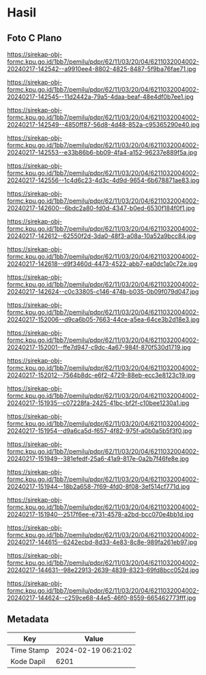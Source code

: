 # Hasil

## Foto C Plano

https://sirekap-obj-formc.kpu.go.id/1bb7/pemilu/pdpr/62/11/03/20/04/6211032004002-20240217-142542--a9910ee4-8802-4825-8487-5f9ba76fae71.jpg

https://sirekap-obj-formc.kpu.go.id/1bb7/pemilu/pdpr/62/11/03/20/04/6211032004002-20240217-142545--11d2442a-79a5-4daa-beaf-48e4df0b7ee1.jpg

https://sirekap-obj-formc.kpu.go.id/1bb7/pemilu/pdpr/62/11/03/20/04/6211032004002-20240217-142549--4850ff87-56d8-4d48-852a-c95365290e40.jpg

https://sirekap-obj-formc.kpu.go.id/1bb7/pemilu/pdpr/62/11/03/20/04/6211032004002-20240217-142553--e33b86b6-bb09-4fa4-a152-96237e889f5a.jpg

https://sirekap-obj-formc.kpu.go.id/1bb7/pemilu/pdpr/62/11/03/20/04/6211032004002-20240217-142556--1c4d6c23-4d3c-4d9d-9654-6b678871ae83.jpg

https://sirekap-obj-formc.kpu.go.id/1bb7/pemilu/pdpr/62/11/03/20/04/6211032004002-20240217-142600--6bdc2a80-fd0d-4347-b0ed-6530f184f0f1.jpg

https://sirekap-obj-formc.kpu.go.id/1bb7/pemilu/pdpr/62/11/03/20/04/6211032004002-20240217-142612--62550f2d-3da0-48f3-a08a-10a52a9bcc84.jpg

https://sirekap-obj-formc.kpu.go.id/1bb7/pemilu/pdpr/62/11/03/20/04/6211032004002-20240217-142618--d9f3460d-4473-4522-abb7-ea0dc1a0c72e.jpg

https://sirekap-obj-formc.kpu.go.id/1bb7/pemilu/pdpr/62/11/03/20/04/6211032004002-20240217-142624--c0c33805-c146-474b-b035-0b09f079d047.jpg

https://sirekap-obj-formc.kpu.go.id/1bb7/pemilu/pdpr/62/11/03/20/04/6211032004002-20240217-152006--d9ca6b05-7663-44ce-a5ea-64ce3b2d18e3.jpg

https://sirekap-obj-formc.kpu.go.id/1bb7/pemilu/pdpr/62/11/03/20/04/6211032004002-20240217-152001--ffe7d947-c9dc-4a67-984f-870f530d1719.jpg

https://sirekap-obj-formc.kpu.go.id/1bb7/pemilu/pdpr/62/11/03/20/04/6211032004002-20240217-152012--7564b8dc-e6f2-4729-88eb-ecc3e8123c19.jpg

https://sirekap-obj-formc.kpu.go.id/1bb7/pemilu/pdpr/62/11/03/20/04/6211032004002-20240217-151935--c07228fa-2425-41bc-bf2f-c10bee1230a1.jpg

https://sirekap-obj-formc.kpu.go.id/1bb7/pemilu/pdpr/62/11/03/20/04/6211032004002-20240217-151954--d9a6ca5d-f657-4f82-975f-a0b0a5b5f3f0.jpg

https://sirekap-obj-formc.kpu.go.id/1bb7/pemilu/pdpr/62/11/03/20/04/6211032004002-20240217-151949--381efedf-25a6-41a9-817e-0a2b7f46fe8e.jpg

https://sirekap-obj-formc.kpu.go.id/1bb7/pemilu/pdpr/62/11/03/20/04/6211032004002-20240217-151944--18b2a658-7f69-4fd0-8f08-3ef514cf771d.jpg

https://sirekap-obj-formc.kpu.go.id/1bb7/pemilu/pdpr/62/11/03/20/04/6211032004002-20240217-151940--2517f6ee-e731-4578-a2bd-bcc070e4bb1d.jpg

https://sirekap-obj-formc.kpu.go.id/1bb7/pemilu/pdpr/62/11/03/20/04/6211032004002-20240217-144615--6242ecbd-8d33-4e83-8c8e-989fa261eb97.jpg

https://sirekap-obj-formc.kpu.go.id/1bb7/pemilu/pdpr/62/11/03/20/04/6211032004002-20240217-144631--98e22913-2639-4839-8323-69fd8bcc052d.jpg

https://sirekap-obj-formc.kpu.go.id/1bb7/pemilu/pdpr/62/11/03/20/04/6211032004002-20240217-144624--c259ce68-44e5-46f0-8559-665462773fff.jpg


## Metadata

| Key        | Value               |
| ---------- | ------------------- |
| Time Stamp | 2024-02-19 06:21:02 |
| Kode Dapil | 6201                |



